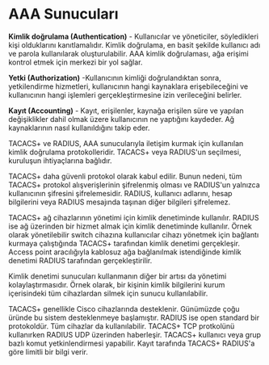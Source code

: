 # AAA Sunucuları

**Kimlik doğrulama (Authentication)** - Kullanıcılar ve yöneticiler, söyledikleri kişi olduklarını kanıtlamalıdır.
Kimlik doğrulama, en basit şekilde kullanıcı adı ve parola kullanılarak oluşturulabilir. AAA kimlik doğrulaması, ağa erişimi kontrol etmek için merkezi bir yol sağlar.

**Yetki (Authorization)** -Kullanıcının kimliği doğrulandıktan sonra, yetkilendirme hizmetleri, kullanıcının hangi kaynaklara erişebileceğini ve kullanıcının hangi işlemleri gerçekleştirmesine izin verileceğini belirler.

**Kayıt (Accounting)** - Kayıt, erişilenler, kaynağa erişilen süre ve yapılan değişiklikler dahil olmak üzere kullanıcının ne yaptığını kaydeder.
Ağ kaynaklarının nasıl kullanıldığını takip eder.

TACACS+ ve RADIUS, AAA sunucularıyla iletişim kurmak için kullanılan kimlik doğrulama protokolleridir. TACACS+ veya RADIUS'un seçilmesi, kuruluşun ihtiyaçlarına bağlıdır.

TACACS+ daha güvenli protokol olarak kabul edilir. Bunun nedeni, tüm TACACS+ protokol alışverişlerinin şifrelenmiş olması ve RADIUS'un yalnızca kullanıcının şifresini şifrelemesidir. RADIUS, kullanıcı adlarını, hesap bilgilerini veya RADIUS mesajında taşınan diğer bilgileri şifrelemez.

TACACS+ ağ cihazlarının yönetimi için kimlik denetiminde kullanılır. RADIUS ise ağ üzerinden bir hizmet almak için kimlik denetiminde kullanılır.  Örnek olarak yönetilebilir switch cihazına kullanıcılar cihazı yönetmek için bağlantı kurmaya çalıştığında TACACS+ tarafından kimlik denetimi gerçekleşir. Access point aracılığıyla kablosuz ağa bağlanılmak istendiğinde kimlik denetimi RADIUS tarafından gerçekleştirilir. 

Kimlik denetimi sunucuları kullanmanın diğer bir artısı da yönetimi kolaylaştırmasıdır. Örnek olarak, bir kişinin kimlik bilgilerini kurum içerisindeki tüm cihazlardan silmek için sunucu kullanılabilir. 

TACACS+ genellikle Cisco cihazlarında desteklenir. Günümüzde çoğu üründe bu sistem desteklenmeye başlamıştır. RADIUS ise open standard bir protokoldür. Tüm cihazlar da kullanılabilir. TACACS+ TCP protkolünü kullanırken RADIUS UDP üzerinden haberleşir. TACACS+ kullanıcı veya grup bazlı komut yetkinlendirmesi yapabilir. Kayıt tarafında TACACS+ RADIUS'a göre limitli bir bilgi verir. 

